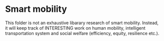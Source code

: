 # Smart mobility
This folder is not an exhaustive libarary research of smart mobility. Instead, it will keep track of INTERESTING work on human mobility, intelligent transportation system and social welfare (efficiency, equity, resilience etc.).
